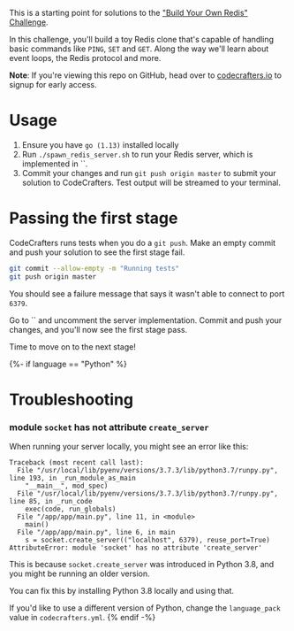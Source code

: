 This is a starting point for  solutions to the
["Build Your Own Redis" Challenge](https://codecrafters.io/challenges/redis).

In this challenge, you'll build a toy Redis clone that's capable of handling
basic commands like `PING`, `SET` and `GET`. Along the way we'll learn about
event loops, the Redis protocol and more. 

**Note**: If you're viewing this repo on GitHub, head over to
[codecrafters.io](https://codecrafters.io) to signup for early access.

# Usage

1. Ensure you have `go (1.13)` installed locally
1. Run `./spawn_redis_server.sh` to run your Redis server, which is implemented in
   ``.
1. Commit your changes and run `git push origin master` to submit your solution
   to CodeCrafters. Test output will be streamed to your terminal.
 
# Passing the first stage

CodeCrafters runs tests when you do a `git push`. Make an empty commit and push
your solution to see the first stage fail.
   
``` sh
git commit --allow-empty -m "Running tests"
git push origin master
```

You should see a failure message that says it wasn't able to connect to port
`6379`.

Go to `` and uncomment the server implementation. Commit and
push your changes, and you'll now see the first stage pass.

Time to move on to the next stage!

{%- if language == "Python" %}

# Troubleshooting

### module `socket` has not attribute `create_server`

When running your server locally, you might see an error like this: 

```
Traceback (most recent call last):
  File "/usr/local/lib/pyenv/versions/3.7.3/lib/python3.7/runpy.py", line 193, in _run_module_as_main
    "__main__", mod_spec)
  File "/usr/local/lib/pyenv/versions/3.7.3/lib/python3.7/runpy.py", line 85, in _run_code
    exec(code, run_globals)
  File "/app/app/main.py", line 11, in <module>
    main()
  File "/app/app/main.py", line 6, in main
    s = socket.create_server(("localhost", 6379), reuse_port=True)
AttributeError: module 'socket' has no attribute 'create_server'
```

This is because `socket.create_server` was introduced in Python 3.8, and you
might be running an older version. 

You can fix this by installing Python 3.8 locally and using that. 

If you'd like to use a different version of Python, change the `language_pack`
value in `codecrafters.yml`.
{% endif -%}
